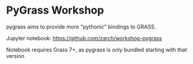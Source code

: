 PyGrass Workshop
================

pygrass aims to provide more "pythonic" bindings to GRASS.

Jupyter notebook: https://github.com/zarch/workshop-pygrass

Notebook requires Grass 7+, as pygrass is only bundled starting with that version

